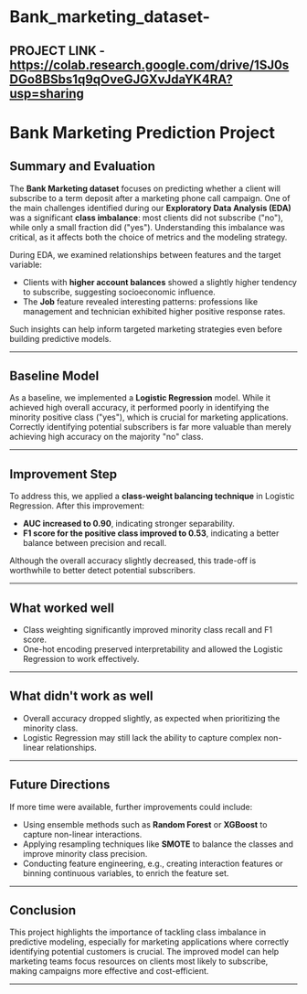 # Bank_marketing_dataset-

## PROJECT LINK - https://colab.research.google.com/drive/1SJ0sDGo8BSbs1q9qOveGJGXvJdaYK4RA?usp=sharing

#  Bank Marketing Prediction Project

##  Summary and Evaluation

The **Bank Marketing dataset** focuses on predicting whether a client will subscribe to a term deposit after a marketing phone call campaign. One of the main challenges identified during our **Exploratory Data Analysis (EDA)** was a significant **class imbalance**: most clients did not subscribe ("no"), while only a small fraction did ("yes"). Understanding this imbalance was critical, as it affects both the choice of metrics and the modeling strategy.

During EDA, we examined relationships between features and the target variable:
- Clients with **higher account balances** showed a slightly higher tendency to subscribe, suggesting socioeconomic influence.
- The **Job** feature revealed interesting patterns: professions like management and technician exhibited higher positive response rates.

Such insights can help inform targeted marketing strategies even before building predictive models.

---

##  Baseline Model

As a baseline, we implemented a **Logistic Regression** model. While it achieved high overall accuracy, it performed poorly in identifying the minority positive class ("yes"), which is crucial for marketing applications. Correctly identifying potential subscribers is far more valuable than merely achieving high accuracy on the majority "no" class.

---

##  Improvement Step

To address this, we applied a **class-weight balancing technique** in Logistic Regression. After this improvement:
- **AUC increased to 0.90**, indicating stronger separability.
- **F1 score for the positive class improved to 0.53**, indicating a better balance between precision and recall.

Although the overall accuracy slightly decreased, this trade-off is worthwhile to better detect potential subscribers.

---

##  What worked well

- Class weighting significantly improved minority class recall and F1 score.
- One-hot encoding preserved interpretability and allowed the Logistic Regression to work effectively.

---

##  What didn't work as well

- Overall accuracy dropped slightly, as expected when prioritizing the minority class.
- Logistic Regression may still lack the ability to capture complex non-linear relationships.

---

##  Future Directions

If more time were available, further improvements could include:
- Using ensemble methods such as **Random Forest** or **XGBoost** to capture non-linear interactions.
- Applying resampling techniques like **SMOTE** to balance the classes and improve minority class precision.
- Conducting feature engineering, e.g., creating interaction features or binning continuous variables, to enrich the feature set.

---

##  Conclusion

This project highlights the importance of tackling class imbalance in predictive modeling, especially for marketing applications where correctly identifying potential customers is crucial. The improved model can help marketing teams focus resources on clients most likely to subscribe, making campaigns more effective and cost-efficient.

---
